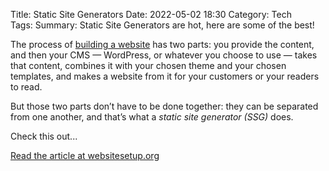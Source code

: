 Title: Static Site Generators
Date: 2022-05-02 18:30
Category: Tech	
Tags: 
Summary: Static Site Generators are hot, here are some of the best!

The process of [building a website](https://websitesetup.org/) has two parts: you provide the content, and then your CMS — WordPress, or whatever you choose to use — takes that content, combines it with your chosen theme and your chosen templates, and makes a website from it for your customers or your readers to read.

But those two parts don’t have to be done together: they can be separated from one another, and that’s what a _static site generator_ _(SSG)_ does.

Check this out...

[Read the article at websitesetup.org](https://websitesetup.org/best-static-site-generators/)

